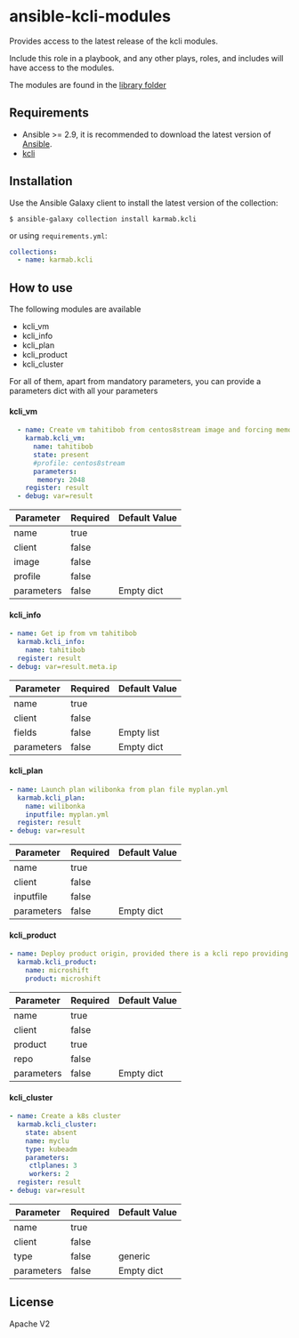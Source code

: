 # ansible-kcli-modules

Provides access to the latest release of the kcli modules. 

Include this role in a playbook, and any other plays, roles, and includes will have access to the modules.

The modules are found in the [library folder](./library)

## Requirements

- Ansible >= 2.9, it is recommended to download the latest version of [Ansible](https://docs.ansible.com/ansible/latest/installation_guide/intro_installation.html).
- [kcli](https://github.com/karmab/kcli)

## Installation

Use the Ansible Galaxy client to install the latest version of the collection:

```
$ ansible-galaxy collection install karmab.kcli
```

or using `requirements.yml`:

```yaml
collections:
  - name: karmab.kcli
```

## How to use

The following modules are available

- kcli_vm
- kcli_info
- kcli_plan
- kcli_product
- kcli_cluster

For all of them, apart from mandatory parameters, you can provide a parameters dict with all your parameters

#### kcli_vm

```yaml
  - name: Create vm tahitibob from centos8stream image and forcing memory to be 2G
    karmab.kcli_vm:
      name: tahitibob
      state: present
      #profile: centos8stream
      parameters:
       memory: 2048
    register: result
  - debug: var=result
```

|Parameter   |Required |Default Value         |
|------------|---------|----------------------|
|name        |true     |                      |
|client      |false    |                      |
|image       |false    |                      |
|profile     |false    |                      |
|parameters  |false    |Empty dict            |

#### kcli_info

```yaml
- name: Get ip from vm tahitibob
  karmab.kcli_info:
    name: tahitibob
  register: result
- debug: var=result.meta.ip
```

|Parameter   |Required |Default Value         |
|------------|---------|----------------------|
|name        |true     |                      |
|client      |false    |                      |
|fields      |false    |Empty list            |
|parameters  |false    |Empty dict            |

#### kcli_plan

```yaml
- name: Launch plan wilibonka from plan file myplan.yml
  karmab.kcli_plan:
    name: wilibonka
    inputfile: myplan.yml
  register: result
- debug: var=result
```

|Parameter   |Required |Default Value         |
|------------|---------|----------------------|
|name        |true     |                      |
|client      |false    |                      |
|inputfile   |false    |                      |
|parameters  |false    |Empty dict            |

#### kcli_product

```yaml
- name: Deploy product origin, provided there is a kcli repo providing it
  karmab.kcli_product:
    name: microshift
    product: microshift
```

|Parameter   |Required |Default Value         |
|------------|---------|----------------------|
|name        |true     |                      |
|client      |false    |                      |
|product     |true     |                      |
|repo        |false    |                      |
|parameters  |false    |Empty dict            |

#### kcli_cluster

```yaml
- name: Create a k8s cluster
  karmab.kcli_cluster:
    state: absent
    name: myclu
    type: kubeadm
    parameters:
     ctlplanes: 3
     workers: 2
  register: result
- debug: var=result
```

|Parameter   |Required |Default Value         |
|------------|---------|----------------------|
|name        |true     |                      |
|client      |false    |                      |
|type        |false    |generic               |
|parameters  |false    |Empty dict            |

## License

Apache V2
